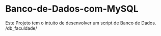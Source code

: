 # Banco-de-Dados-com-MySQL
Este Projeto tem o intuito de desenvolver um script de Banco de Dados. /db_faculdade/
